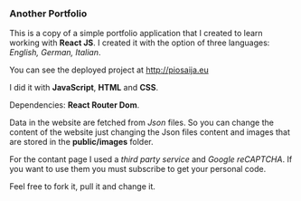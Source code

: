 ### Another Portfolio

This is a copy of a simple portfolio application that I created to learn working with **React JS**.
I created it with the option of three languages: *English, German, Italian*.

You can see the deployed project at http://piosaija.eu

I did it with **JavaScript**, **HTML** and **CSS**.

Dependencies: **React Router Dom**.

Data in the website are fetched from *Json* files. So you can change the content of the website just changing the Json files content and images that are stored in the **public/images** folder.

For the contant page I used a *third party service* and *Google reCAPTCHA*. If you want to use them you must subscribe to get your personal code.

Feel free to fork it, pull it and change it.
